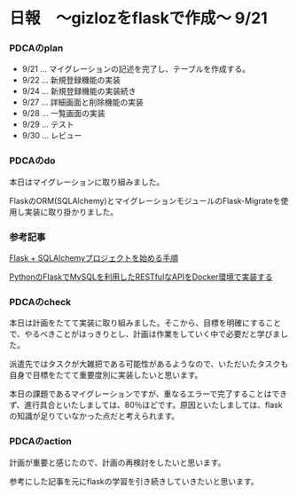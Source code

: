 # 日報　〜gizlozをflaskで作成〜 9/21

### PDCAのplan

- 9/21 ... マイグレーションの記述を完了し、テーブルを作成する。
- 9/22 ... 新規登録機能の実装
- 9/24 ... 新規登録機能の実装続き
- 9/27 ... 詳細画面と削除機能の実装
- 9/28 ... 一覧画面の実装
- 9/29 ... テスト
- 9/30 ... レビュー

### PDCAのdo

本日はマイグレーションに取り組みました。

FlaskのORM(SQLAlchemy)とマイグレーションモジュールのFlask-Migrateを使用し実装に取り掛かりました。

### 参考記事

[Flask + SQLAlchemyプロジェクトを始める手順](https://qiita.com/shirakiya/items/0114d51e9c189658002e#%E3%82%A2%E3%83%97%E3%83%AA%E5%88%9D%E6%9C%9F%E6%A7%8B%E7%AF%89)

[PythonのFlaskでMySQLを利用したRESTfulなAPIをDocker環境で実装する](https://qiita.com/kai_kou/items/5d73de21818d1d582f00)

### PDCAのcheck
本日は計画をたてて実装に取り組みました。そこから、目標を明確にすることで、やるべきことがはっきりとし、計画は作業をしていく中で必要だと学びました。

派遣先ではタスクが大雑把である可能性があるようなので、いただいたタスクも自身で目標をたてて重要度別に実装したいと思います。

本日の課題であるマイグレーションですが、重なるエラーで完了することはできず、進行具合といたしましては、80％ほどです。原因といたしましては、flaskの知識が足りていなかった点だと考えられます。

### PDCAのaction
計画が重要と感じたので、計画の再検討をしたいと思います。

参考にした記事を元にflaskの学習を引き続きしていきたいと思います。
